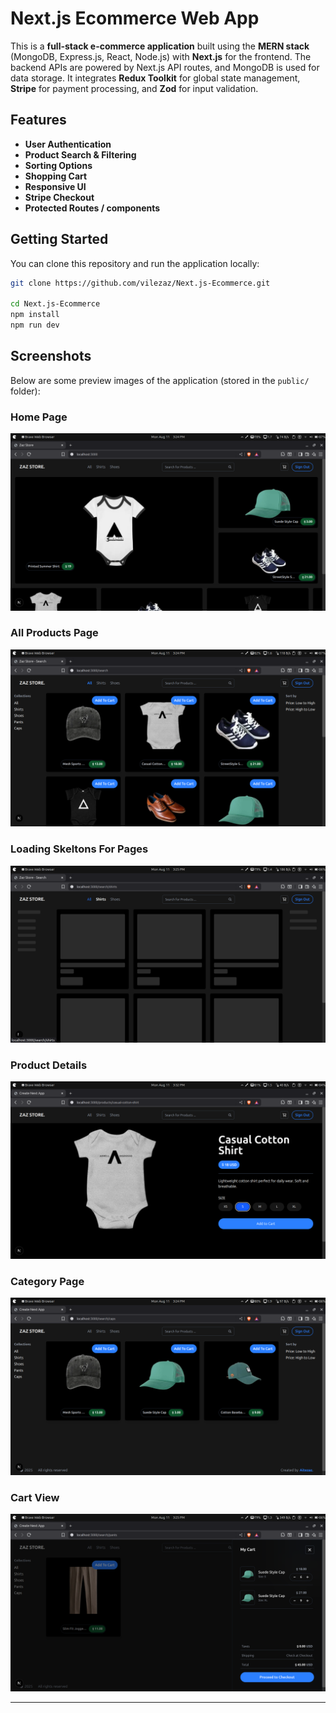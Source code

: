 # Next.js Ecommerce Web App

This is a **full-stack e-commerce application** built using the **MERN stack** (MongoDB, Express.js, React, Node.js) with **Next.js** for the frontend. The backend APIs are powered by Next.js API routes, and MongoDB is used for data storage. It integrates **Redux Toolkit** for global state management, **Stripe** for payment processing, and **Zod** for input validation.

## Features

* **User Authentication**
* **Product Search & Filtering**
* **Sorting Options**
* **Shopping Cart**
* **Responsive UI**
* **Stripe Checkout**
* **Protected Routes / components**

## Getting Started

You can clone this repository and run the application locally:

```bash
git clone https://github.com/vilezaz/Next.js-Ecommerce.git

cd Next.js-Ecommerce
npm install
npm run dev
```


## Screenshots

Below are some preview images of the application (stored in the `public/` folder):

### Home Page
![Home Page](public/picturesForGithub/1.png)
### All Products Page
![Product Listing](public/picturesForGithub/2.png)
### Loading Skeltons For Pages
![Product Skelton Loading](public/picturesForGithub/3.png)
### Product Details
![Product Details](public/picturesForGithub/33.png)
### Category Page
![Category Page](public/picturesForGithub/4.png)
### Cart View
![Cart View](public/picturesForGithub/5.png)

---
